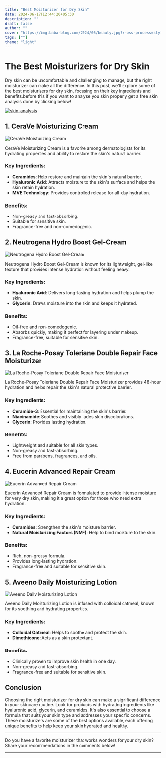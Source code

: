 ```yaml
---
title: "Best Moisturizer for Dry Skin"
date: 2024-06-17T12:44:20+05:30
description: ""
draft: false
author: ""
cover: "https://img.baba-blog.com/2024/05/beauty.jpg?x-oss-process=style%2Ffull"
tags: [""]
theme: "light"
---
```




# The Best Moisturizers for Dry Skin

Dry skin can be uncomfortable and challenging to manage, but the right moisturizer can make all the difference. In this post, we'll explore some of the best moisturizers for dry skin, focusing on their key ingredients and benefits.before this if you want to analyse you skin properly get a free skin analysis done by clicking below!

[![skin-analysis](https://blogs.cosmi.skin/images/cosmi.jpeg)](https://www.cosmi.skin/skin-analysis)

## 1. **CeraVe Moisturizing Cream**

![CeraVe Moisturizing Cream](https://greenspoon.co.ke/wp-content/uploads/2023/03/Greenspoon-Kenya-Cerave-Moisturizing-Cream-340g.jpg)

CeraVe Moisturizing Cream is a favorite among dermatologists for its hydrating properties and ability to restore the skin's natural barrier. 

### Key Ingredients:
- **Ceramides**: Help restore and maintain the skin's natural barrier.
- **Hyaluronic Acid**: Attracts moisture to the skin's surface and helps the skin retain hydration.
- **MVE Technology**: Provides controlled release for all-day hydration.

### Benefits:
- Non-greasy and fast-absorbing.
- Suitable for sensitive skin.
- Fragrance-free and non-comedogenic.

## 2. **Neutrogena Hydro Boost Gel-Cream**

![Neutrogena Hydro Boost Gel-Cream](https://images-cdn.ubuy.co.in/634ece7da82d433c9509c693-neutrogena-hydro-boost-face-moisturizer.jpg)

Neutrogena Hydro Boost Gel-Cream is known for its lightweight, gel-like texture that provides intense hydration without feeling heavy.

### Key Ingredients:
- **Hyaluronic Acid**: Delivers long-lasting hydration and helps plump the skin.
- **Glycerin**: Draws moisture into the skin and keeps it hydrated.

### Benefits:
- Oil-free and non-comedogenic.
- Absorbs quickly, making it perfect for layering under makeup.
- Fragrance-free, suitable for sensitive skin.

## 3. **La Roche-Posay Toleriane Double Repair Face Moisturizer**

![La Roche-Posay Toleriane Double Repair Face Moisturizer](https://i.insider.com/5d3a1b3148c50a69a9140ec3?width=1200&format=jpeg)

La Roche-Posay Toleriane Double Repair Face Moisturizer provides 48-hour hydration and helps repair the skin's natural protective barrier.

### Key Ingredients:
- **Ceramide-3**: Essential for maintaining the skin's barrier.
- **Niacinamide**: Soothes and visibly fades skin discolorations.
- **Glycerin**: Provides lasting hydration.

### Benefits:
- Lightweight and suitable for all skin types.
- Non-greasy and fast-absorbing.
- Free from parabens, fragrances, and oils.

## 4. **Eucerin Advanced Repair Cream**

![Eucerin Advanced Repair Cream](https://cloudinary.images-iherb.com/image/upload/f_auto,q_auto:eco/images/euc/euc02049/y/24.jpg)

Eucerin Advanced Repair Cream is formulated to provide intense moisture for very dry skin, making it a great option for those who need extra hydration.

### Key Ingredients:
- **Ceramides**: Strengthen the skin's moisture barrier.
- **Natural Moisturizing Factors (NMF)**: Help to bind moisture to the skin.

### Benefits:
- Rich, non-greasy formula.
- Provides long-lasting hydration.
- Fragrance-free and suitable for sensitive skin.

## 5. **Aveeno Daily Moisturizing Lotion**

![Aveeno Daily Moisturizing Lotion](https://cdn.tirabeauty.com/v2/billowing-snowflake-434234/tira-p/wrkr/products/pictures/item/free/original/1100424/FkVagNkXvw-8901012411612_1.jpg)

Aveeno Daily Moisturizing Lotion is infused with colloidal oatmeal, known for its soothing and hydrating properties.

### Key Ingredients:
- **Colloidal Oatmeal**: Helps to soothe and protect the skin.
- **Dimethicone**: Acts as a skin protectant.

### Benefits:
- Clinically proven to improve skin health in one day.
- Non-greasy and fast-absorbing.
- Fragrance-free and suitable for sensitive skin.

## Conclusion

Choosing the right moisturizer for dry skin can make a significant difference in your skincare routine. Look for products with hydrating ingredients like hyaluronic acid, glycerin, and ceramides. It's also essential to choose a formula that suits your skin type and addresses your specific concerns. These moisturizers are some of the best options available, each offering unique benefits to help keep your skin hydrated and healthy.

---

Do you have a favorite moisturizer that works wonders for your dry skin? Share your recommendations in the comments below!

---


